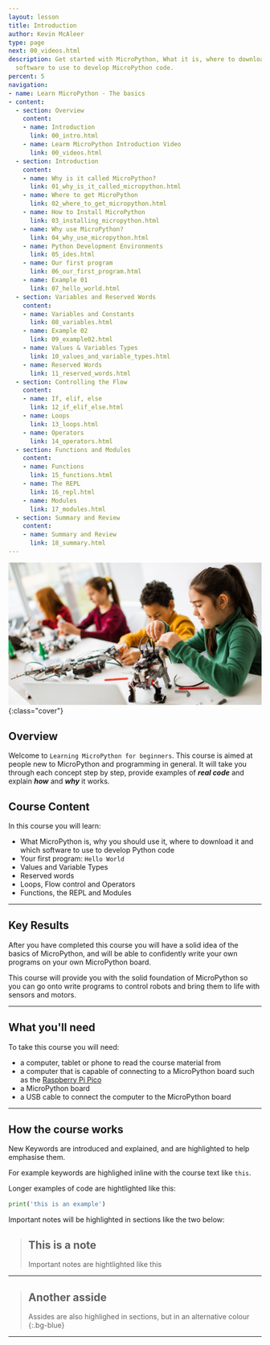 ```yaml
---
layout: lesson
title: Introduction
author: Kevin McAleer
type: page
next: 00_videos.html
description: Get started with MicroPython, What it is, where to download it and which
  software to use to develop MicroPython code.
percent: 5
navigation:
- name: Learn MicroPython - The basics
- content:
  - section: Overview
    content:
    - name: Introduction
      link: 00_intro.html
    - name: Learm MicroPython Introduction Video
      link: 00_videos.html
  - section: Introduction
    content:
    - name: Why is it called MicroPython?
      link: 01_why_is_it_called_micropython.html
    - name: Where to get MicroPython
      link: 02_where_to_get_micropython.html
    - name: How to Install MicroPython
      link: 03_installing_micropython.html
    - name: Why use MicroPython?
      link: 04_why_use_micropython.html
    - name: Python Development Environments
      link: 05_ides.html
    - name: Our first program
      link: 06_our_first_program.html
    - name: Example 01
      link: 07_hello_world.html
  - section: Variables and Reserved Words
    content:
    - name: Variables and Constants
      link: 08_variables.html
    - name: Example 02
      link: 09_example02.html
    - name: Values & Variables Types
      link: 10_values_and_variable_types.html
    - name: Reserved Words
      link: 11_reserved_words.html
  - section: Controlling the Flow
    content:
    - name: If, elif, else
      link: 12_if_elif_else.html
    - name: Loops
      link: 13_loops.html
    - name: Operators
      link: 14_operators.html
  - section: Functions and Modules
    content:
    - name: Functions
      link: 15_functions.html
    - name: The REPL
      link: 16_repl.html
    - name: Modules
      link: 17_modules.html
  - section: Summary and Review
    content:
    - name: Summary and Review
      link: 18_summary.html
---
```



![Cover photo of students in a classroom](assets/cover.jpg){:class="cover"}
## Overview

Welcome to `Learning MicroPython for beginners`. This course is aimed at people new to MicroPython and programming in general. It will take you through each concept step by step, provide examples of ***real code*** and explain ***how*** and ***why*** it works.

## Course Content

In this course you will learn:

* What MicroPython is, why you should use it, where to download it and which software to use to develop Python code
* Your first program: `Hello World`
* Values and Variable Types
* Reserved words
* Loops, Flow control and Operators
* Functions, the REPL and Modules

---

## Key Results

After you have completed this course you will have a solid idea of the basics of MicroPython, and will be able to confidently write your own programs on your own MicroPython board. 

This course will provide you with the solid foundation of MicroPython so you can go onto write programs to control robots and bring them to life with sensors and motors.

---
## What you'll need

To take this course you will need:

* a computer, tablet or phone to read the course material from
* a computer that is capable of connecting to a MicroPython board such as the [Raspberry Pi Pico](https://www.raspberrypi.com)
* a MicroPython board
* a USB cable to connect the computer to the MicroPython board

---

## How the course works

New Keywords are introduced and explained, and are highlighted to help emphasise them. 

For example keywords are highlighed inline with the course text like `this`.

Longer examples of code are hightlighted like this:

```python
print('this is an example')
```

Important notes will be highlighted in sections like the two below:

> ## This is a note
>
> Important notes are hightlighted like this

---

> ## Another asside
>
> Assides are also highlighed in sections, but in an alternative colour
{:.bg-blue}

---
